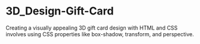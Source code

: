 # 3D_Design-Gift-Card
Creating a visually appealing 3D gift card design with HTML and CSS involves using CSS properties like box-shadow, transform, and perspective. 
